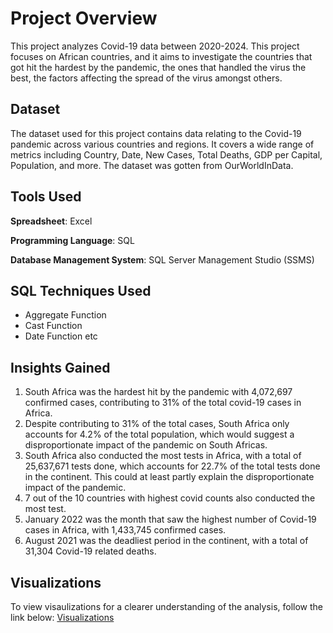 # Project Overview
This project analyzes Covid-19 data between 2020-2024. This project focuses on African countries, and it aims to investigate the countries that got hit the hardest by the pandemic, the ones that handled the virus the best, the factors affecting the spread of the virus amongst others.

## Dataset
The dataset used for this project contains data relating to the Covid-19 pandemic across various countries and regions. It covers a wide range of metrics including Country, Date, New Cases, Total Deaths, GDP per Capital, Population, and more. The dataset was gotten from OurWorldInData.

## Tools Used
**Spreadsheet**: Excel

**Programming Language**: SQL

**Database Management System**: SQL Server Management Studio (SSMS)

## SQL Techniques Used
  - Aggregate Function
  - Cast Function
  - Date Function etc

## Insights Gained
1. South Africa was the hardest hit by the pandemic with 4,072,697 confirmed cases, contributing to 31% of the total covid-19 cases in Africa.
2. Despite contributing to 31% of the total cases, South Africa only accounts for 4.2% of the total population, which would suggest a disproportionate impact of the pandemic on South Africas.
3. South Africa also conducted the most tests in Africa, with a total of 25,637,671 tests done, which accounts for 22.7% of the total tests done in the continent. This could at least partly explain the disproportionate impact of the pandemic.
4. 7 out of the 10 countries with highest covid counts also conducted the most test.
5. January 2022 was the month that saw the highest number of Covid-19 cases in Africa, with 1,433,745 confirmed cases.
6. August 2021 was the deadliest period in the continent, with a total of 31,304 Covid-19 related deaths.

## Visualizations
To view visaulizations for a clearer understanding of the analysis, follow the link below:
[Visualizations](https://public.tableau.com/app/profile/shola.danner/viz/Covid-19InAfrica_17375095994100/Dashboard1)
